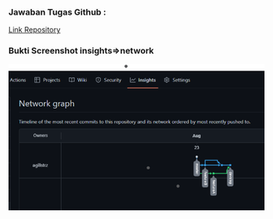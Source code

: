 ### Jawaban Tugas Github :

[Link Repository](https://github.com/agillstrz/GIT)

### Bukti Screenshot insights=>network
![insights=>network](../screenshots/graph.png)
